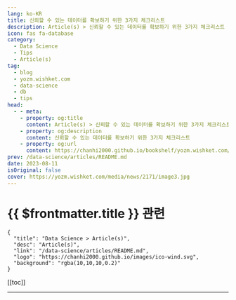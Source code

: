 ```yaml
---
lang: ko-KR
title: 신뢰할 수 있는 데이터를 확보하기 위한 3가지 체크리스트
description: Article(s) > 신뢰할 수 있는 데이터를 확보하기 위한 3가지 체크리스트
icon: fas fa-database
category: 
  - Data Science
  - Tips
  - Article(s)
tag: 
  - blog
  - yozm.wishket.com
  - data-science
  - db
  - tips
head:
  - - meta:
    - property: og:title
      content: Article(s) > 신뢰할 수 있는 데이터를 확보하기 위한 3가지 체크리스트
    - property: og:description
      content: 신뢰할 수 있는 데이터를 확보하기 위한 3가지 체크리스트
    - property: og:url
      content: https://chanhi2000.github.io/bookshelf/yozm.wishket.com/2171.html
prev: /data-science/articles/README.md
date: 2023-08-11
isOriginal: false
cover: https://yozm.wishket.com/media/news/2171/image3.jpg
---
```


# {{ $frontmatter.title }} 관련

```component VPCard
{
  "title": "Data Science > Article(s)",
  "desc": "Article(s)",
  "link": "/data-science/articles/README.md",
  "logo": "https://chanhi2000.github.io/images/ico-wind.svg",
  "background": "rgba(10,10,10,0.2)"
}
```

[[toc]]

---

<SiteInfo
  name="신뢰할 수 있는 데이터를 확보하기 위한 3가지 체크리스트 | 요즘IT"
  desc="데이터는 흐릅니다. 다시 말해 그 흐름 중 어느 한 곳이라도 품질이 제대로 관리되지 않으면 다운스트림에서 문제가 생길 수 있다는 이야기입니다. 그래서 요즘에는 ‘데이터가 없는 것보다 잘못된 데이터에 기반한 의사 결정이 더 무섭다’는 말도 자주 보입니다. 하지만 저품질 데이터, 불량 데이터의 발생을 완전히 틀어막기는 거의 불가능합니다. 그러면 우리가 할 수 있는 일은 한 가지, 문제가 발생했을 때 적절하게 대처하는 것입니다. 그리고 그 대처의 첫걸음은 ‘무엇을 체크하면 되는지 인식’하는 일입니다."
  url="https://yozm.wishket.com/magazine/detail/2171/"
  logo="https://yozm.wishket.com/favicon.ico"
  preview="https://yozm.wishket.com/media/news/2171/image3.jpg"/>

<!-- TODO: 작성 -->

